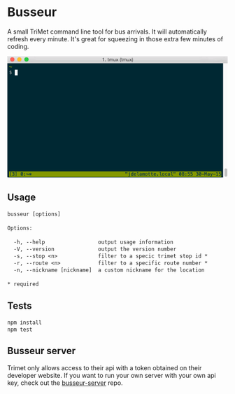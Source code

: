 # Busseur

A small TriMet command line tool for bus arrivals. It will automatically
refresh every minute. It's great for squeezing in those extra few minutes of
coding.

![busseur](https://raw.githubusercontent.com/jondlm/busseur/master/img/busseur.gif)

## Usage

```text
busseur [options]

Options:

  -h, --help                 output usage information
  -V, --version              output the version number
  -s, --stop <n>             filter to a specic trimet stop id *
  -r, --route <n>            filter to a specific route number *
  -n, --nickname [nickname]  a custom nickname for the location

* required
```

## Tests

```
npm install
npm test
```

## Busseur server

Trimet only allows access to their api with a token obtained on their developer
website. If you want to run your own server with your own api key, check out
the [busseur-server] repo.

[busseur-server]: https://github.com/jondlm/busseur-server

